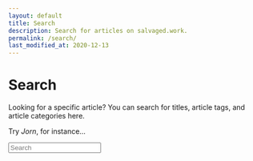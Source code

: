 ```yaml
---
layout: default
title: Search
description: Search for articles on salvaged.work.
permalink: /search/
last_modified_at: 2020-12-13
---
```

# Search

Looking for a specific article? You can search for titles, article tags, and article categories here.

Try _Jorn_, for instance...

<!-- Html Elements for Search -->
<div id="search-container">
<input type="text" id="search-input" placeholder="Search">
<ul id="results-container"></ul>
</div>

<!-- Script pointing to simple-jekyll-search.min.js -->
<script src="/js/simple-jekyll-search.min.js" type="text/javascript"></script>

<!-- Configuration -->
<script>
SimpleJekyllSearch({
  searchInput: document.getElementById('search-input'),
  resultsContainer: document.getElementById('results-container'),
  searchResultTemplate: '<div class="article-list-entry"><a href="{url}"><h2>{title}</h2></a><span>{description}</span></div>',
  json: '/search.json'
  
})
</script>